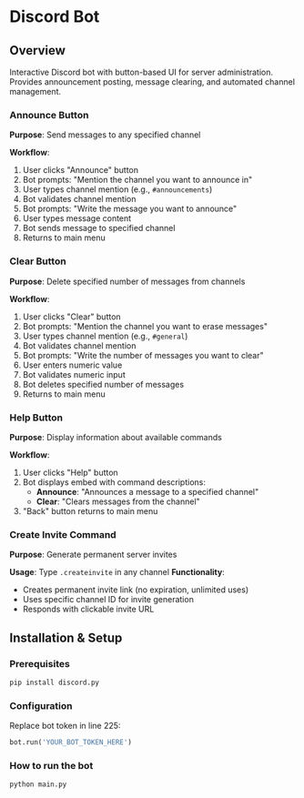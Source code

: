 # Discord Bot

## Overview
Interactive Discord bot with button-based UI for server administration. Provides announcement posting, message clearing, and automated channel management.

### Announce Button
**Purpose**: Send messages to any specified channel

**Workflow**:
1. User clicks "Announce" button
2. Bot prompts: "Mention the channel you want to announce in"
3. User types channel mention (e.g., `#announcements`)
4. Bot validates channel mention
5. Bot prompts: "Write the message you want to announce"
6. User types message content
7. Bot sends message to specified channel
8. Returns to main menu

### Clear Button
**Purpose**: Delete specified number of messages from channels

**Workflow**:
1. User clicks "Clear" button
2. Bot prompts: "Mention the channel you want to erase messages"
3. User types channel mention (e.g., `#general`)
4. Bot validates channel mention
5. Bot prompts: "Write the number of messages you want to clear"
6. User enters numeric value
7. Bot validates numeric input
8. Bot deletes specified number of messages
9. Returns to main menu

### Help Button
**Purpose**: Display information about available commands

**Workflow**:
1. User clicks "Help" button
2. Bot displays embed with command descriptions:
   - **Announce**: "Announces a message to a specified channel"
   - **Clear**: "Clears messages from the channel"
3. "Back" button returns to main menu

### Create Invite Command
**Purpose**: Generate permanent server invites

**Usage**: Type `.createinvite` in any channel
**Functionality**:
- Creates permanent invite link (no expiration, unlimited uses)
- Uses specific channel ID for invite generation
- Responds with clickable invite URL

## Installation & Setup

### Prerequisites
```bash
pip install discord.py
```

### Configuration
Replace bot token in line 225:
```python
bot.run('YOUR_BOT_TOKEN_HERE')
```

### How to run the bot
```bash
python main.py
```